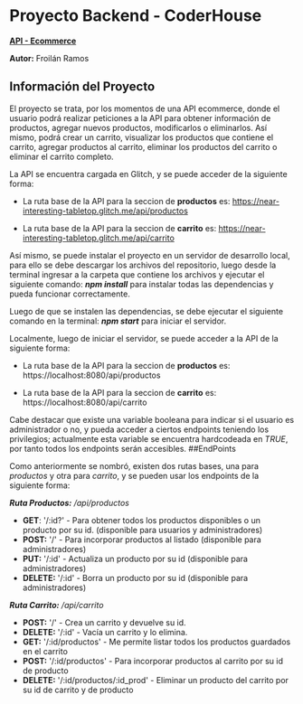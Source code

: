 # Proyecto Backend - CoderHouse

**[API - Ecommerce](https://near-interesting-tabletop.glitch.me)**

**Autor:** Froilán Ramos

## Información del Proyecto

El proyecto se trata, por los momentos de una API ecommerce, donde el usuario podrá realizar peticiones a la API para obtener información de productos, agregar nuevos productos, modificarlos o eliminarlos. Así mismo, podrá crear un carrito, visualizar los productos que contiene el carrito, agregar productos al carrito, eliminar los productos del carrito o eliminar el carrito completo.

La API se encuentra cargada en Glitch, y se puede acceder de la siguiente forma:

- La ruta base de la API para la seccion de **productos** es: https://near-interesting-tabletop.glitch.me/api/productos

- La ruta base de la API para la seccion de **carrito** es: https://near-interesting-tabletop.glitch.me/api/carrito

Así mismo, se puede instalar el proyecto en un servidor de desarrollo local, para ello se debe descargar los archivos del repositorio, luego desde la terminal ingresar a la carpeta que contiene los archivos y ejecutar el siguiente comando: ***npm install*** para instalar todas las dependencias y pueda funcionar correctamente.

Luego de que se instalen las dependencias, se debe ejecutar el siguiente comando en la terminal: ***npm start*** para iniciar el servidor.

Localmente, luego de iniciar el servidor, se puede acceder a la API de la siguiente forma:

- La ruta base de la API para la seccion de **productos** es: https://localhost:8080/api/productos

- La ruta base de la API para la seccion de **carrito** es: https://localhost:8080/api/carrito

Cabe destacar que existe una variable booleana para indicar si el usuario es administrador o no, y pueda acceder a ciertos endpoints teniendo los privilegios; actualmente esta variable se encuentra hardcodeada en _TRUE_, por tanto todos los endpoints serán accesibles.
##EndPoints

Como anteriormente se nombró, existen dos rutas bases, una para _productos_ y otra para _carrito_, y se pueden usar los endpoints de la siguiente forma:

***Ruta Productos:*** _/api/productos_

- **GET**: '/:id?' - Para obtener todos los productos disponibles o un producto por su id. (disponible para usuarios y administradores)
- **POST:** '/' - Para incorporar productos al listado (disponible para administradores)
- **PUT:** '/:id' - Actualiza un producto por su id (disponible para administradores)
- **DELETE:** '/:id' - Borra un producto por su id (disponible para administradores)

***Ruta Carrito:*** _/api/carrito_

- **POST:** '/' - Crea un carrito y devuelve su id.
- **DELETE:** '/:id' - Vacía un carrito y lo elimina.
- **GET:** '/:id/productos' - Me permite listar todos los productos guardados en el carrito
- **POST:** '/:id/productos' - Para incorporar productos al carrito por su id de producto
- **DELETE:** '/:id/productos/:id_prod' - Eliminar un producto del carrito por su id de carrito y de producto
